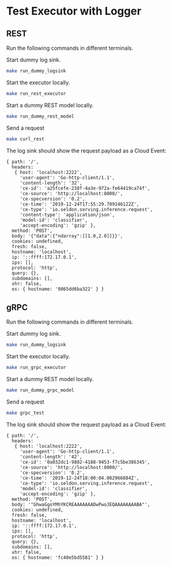 # Test Executor with Logger

## REST

Run the following commands in different terminals.

Start dummy log sink.

```bash
make run_dummy_logsink
```

Start the executor locally.
```bash
make run_rest_executor
```

Start a dummy REST model locally.
```bash
make run_dummy_rest_model
```

Send a request
```bash
make curl_rest
```

The log sink should show the request payload as a Cloud Event:

```
{ path: '/',
  headers: 
   { host: 'localhost:2222',
     'user-agent': 'Go-http-client/1.1',
     'content-length': '32',
     'ce-id': 'a25fcefe-238f-4a3e-972a-fe64419ca74f',
     'ce-source': 'http://localhost:8000/',
     'ce-specversion': '0.2',
     'ce-time': '2019-12-24T17:55:29.709146122Z',
     'ce-type': 'io.seldon.serving.inference.request',
     'content-type': 'application/json',
     'model-id': 'classifier',
     'accept-encoding': 'gzip' },
  method: 'POST',
  body: '{"data":{"ndarray":[[1.0,2.0]]}}',
  cookies: undefined,
  fresh: false,
  hostname: 'localhost',
  ip: '::ffff:172.17.0.1',
  ips: [],
  protocol: 'http',
  query: {},
  subdomains: [],
  xhr: false,
  os: { hostname: '9865dd6ba322' } }

```


## gRPC

Run the following commands in different terminals.

Start dummy log sink.

```bash
make run_dummy_logsink
```

Start the executor locally.
```bash
make run_grpc_executor
```

Start a dummy REST model locally.
```bash
make run_dummy_grpc_model
```

Send a request
```bash
make grpc_test
```

The log sink should show the request payload as a Cloud Event:

```
{ path: '/',
  headers: 
   { host: 'localhost:2222',
     'user-agent': 'Go-http-client/1.1',
     'content-length': '42',
     'ce-id': '0a032dc1-9882-4188-9453-f7c5be386345',
     'ce-source': 'http://localhost:8000/',
     'ce-specversion': '0.2',
     'ce-time': '2019-12-24T18:00:04.082966884Z',
     'ce-type': 'io.seldon.serving.inference.request',
     'model-id': 'classifier',
     'accept-encoding': 'gzip' },
  method: 'POST',
  body: '"GhwaGgoYMhYKCREAAAAAAADwPwoJEQAAAAAAAABA"',
  cookies: undefined,
  fresh: false,
  hostname: 'localhost',
  ip: '::ffff:172.17.0.1',
  ips: [],
  protocol: 'http',
  query: {},
  subdomains: [],
  xhr: false,
  os: { hostname: 'fc40e5bd5581' } }
```

